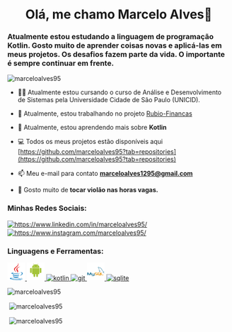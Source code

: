 <h1 align="center">Olá, me chamo Marcelo Alves👋</h1>
<h3> Atualmente estou estudando a linguagem de programação Kotlin.
Gosto muito de aprender coisas novas e aplicá-las em meus projetos. Os desafios fazem parte da vida. O importante é sempre continuar em frente.</h3>

<p align="left"> <img src="https://komarev.com/ghpvc/?username=marceloalves95&label=Profile%20views&color=0e75b6&style=flat" alt="marceloalves95" /> </p>

- 👨‍🎓 Atualmente estou cursando o curso de Análise e Desenvolvimento de Sistemas pela Universidade Cidade de São Paulo (UNICID).

- 🔭 Atualmente, estou trabalhando no projeto [Rubio-Financas](https://github.com/marceloalves95/RubioTechNews)

- 🌱 Atualmente, estou aprendendo mais sobre **Kotlin**

- 💻 Todos os meus projetos estão disponíveis aqui [https://github.com/marceloalves95?tab=repositories](https://github.com/marceloalves95?tab=repositories)

- 📫 Meu e-mail para contato **marceloalves1295@gmail.com**

- 🎸 Gosto muito de **tocar violão nas horas vagas.**

<h3 align="left">Minhas Redes Sociais:</h3>
<p align="left">
<a href="https://linkedin.com/in/https://www.linkedin.com/in/marceloalves95/" target="blank"><img align="center" src="https://cdn.jsdelivr.net/npm/simple-icons@3.0.1/icons/linkedin.svg" alt="https://www.linkedin.com/in/marceloalves95/" height="30" width="40" /></a>
<a href="https://instagram.com/https://www.instagram.com/marceloalves95/" target="blank"><img align="center" src="https://cdn.jsdelivr.net/npm/simple-icons@3.0.1/icons/instagram.svg" alt="https://www.instagram.com/marceloalves95/" height="30" width="40" /></a>
</p>

<h3 align="left">Linguagens e Ferramentas:</h3>
<p align="left"> <a href="https://www.java.com" target="_blank"> <img src="https://raw.githubusercontent.com/devicons/devicon/master/icons/java/java-original.svg" alt="java" width="40" height="40"/> </a><a href="https://developer.android.com" target="_blank"> <img src="https://raw.githubusercontent.com/devicons/devicon/master/icons/android/android-original-wordmark.svg" alt="android" width="40" height="40"/> </a> <a href="https://kotlinlang.org" target="_blank"> <img src="https://www.vectorlogo.zone/logos/kotlinlang/kotlinlang-icon.svg" alt="kotlin" width="40" height="40"/> </a><a href="https://git-scm.com/" target="_blank"> <img src="https://www.vectorlogo.zone/logos/git-scm/git-scm-icon.svg" alt="git" width="40" height="40"/> </a>   <a href="https://www.mysql.com/" target="_blank"> <img src="https://raw.githubusercontent.com/devicons/devicon/master/icons/mysql/mysql-original-wordmark.svg" alt="mysql" width="40" height="40"/> </a> <a href="https://www.sqlite.org/" target="_blank"> <img src="https://www.vectorlogo.zone/logos/sqlite/sqlite-icon.svg" alt="sqlite" width="40" height="40"/> </a> </p>

<p>&nbsp;<img align="left" src="https://github-readme-stats.vercel.app/api/top-langs?username=marceloalves95&show_icons=true&locale=en&layout=compact" alt="marceloalves95"/></p>

<p>&nbsp;<img align="center" src="https://github-readme-stats.vercel.app/api?username=marceloalves95&show_icons=true&locale=en" alt="marceloalves95"/></p>


<p>&nbsp;<img align="center" src="https://github-readme-streak-stats.herokuapp.com/?user=marceloalves95&" alt="marceloalves95" /></p>
